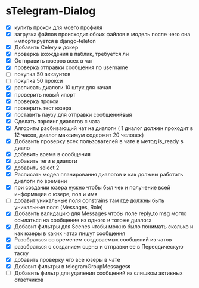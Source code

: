 # **s**Telegram-Dialog

* [X] купить прокси для моего профиля
* [X] загрузка файлов происходит обоих файлов в модель
  после чего она импортируется в django-teleton
* [X] Добавить Celery  и докер
* [X] проверка вхождения в паблик, требуется ли
* [X] Оотправить юзеров всех в чат
* [X] проверка отправки сообщения по username
* [ ] покупка 50 аккаунтов
* [ ] покупка 50 прокси
* [X] расписать диалоги 10 штук для начал
* [X] проверить новый ипорт
* [X] проверка прокси
* [X] проверить тест юзера
* [X] поставить паузу для отправки сообщений**s**ыя
* [X] Сделать парсинг диалогов с чата
* [X] Алгоритм расбивающий чат на диалоги ( 1 диалог должен проходит в 12 часов, диалог максимум содержит 20 человек)
* [X] Добавить проверку всех пользователей в чате в метод is_ready в диало
* [X] добавить время в сообщения
* [X] добавить теги в диалоги
* [X] добавить select 2
* [X] Расписать модел планирования диалогов и как должны работать диалоги по времени
* [X] при создании юзера нужно чтобы был чек и получение всей информации о юзере, пол и имя
* [ ] добавит уникальные поля constrains там где должны быть уникальные поля (Messages, Role)
* [X] Добавить валидацию для Messages чтобы поле reply_to msg могло ссылаться на сообщение из одного и тогоже диалога
* [X] Добавит фильтры для Scenes чтобы можно было понимать сколько и как юзеры в каких чатах пишут сообщения
* [X] Разобраться со временем создоваемых сообщений из чатов
* [X] разобраться с созданием сцены и отправки ее в Переодическую таску
* [X] добавить проверку что все юзеры в чате
* [X] Добавит фильтры в telegramGroupMessages**s**
* [ ] Добавить фильтр для удаления сообщений из слишком активных ответчиков
